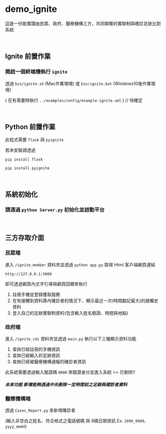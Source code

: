 # demo_ignite

這是一份能實踐由民眾、政府、醫療機構三方，共同聯繫的實聯制與確診足跡比對系統

&nbsp;

## Ignite 前置作業

### 開啟一個終端機執行 `ignite` 

透過 `bin/ignite.sh` (Mac作業環境) 或 `bin/ignite.bat` (Windows10後作業環境)

( 在有需要時執行 `../examples/config/example-ignite.xml` ) // 待確定

&nbsp;

## Python 前置作業

此程式需要 `flask` 與 `pyignite`

若未安裝請透過

`pip install flask`

`pip install pyignite`

&nbsp;

## 系統初始化

### 請透過 `python Server.py` 初始化並啟動平台

&nbsp;

## 三方存取介面

### 民眾端

進入 `/ignite_member` 資料夾並透過 `python app.py` 取得 Html 客戶端網頁連結

`http://127.0.0.1:5000`

即可透過網頁內文字引導與網頁回饋來執行

1. 註冊手機並登錄獲取服務
2. 在有接觸到資料庫內確診者的情況下，顯示最近一次(時間戳記最大)的接觸史資料
3. 登入自己的足跡實聯制資料(包含輸入姓名驗證、時間與地點)

### 政府端

進入 `/ignite_cdc` 資料夾並透過 `main.py` 執行以下三種顯示資料功能

1. 查詢已經註冊的手機資訊
2. 查詢已經輸入的足跡資訊
3. 查詢已經被醫療機構通報的確診者資訊

此系統需要透過輸入驗證碼 `0000` 來驗證身分並進入系統 >> 已刪除!!

##### 未來功能 新增能夠透過中央刪除一定時間前之足跡與確診者資料

### 醫療機構端

透過 `Cases_Report.py` 來新增確診者

(輸入非空白之姓名、符合格式之電話號碼 與 9碼日期資訊 Ex. `2099_0909`、`yyyy_mmdd`)
